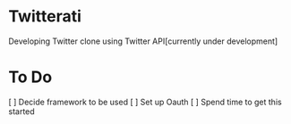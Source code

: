 # Twitterati
Developing Twitter clone using Twitter API[currently under development]

# To Do

[ ] Decide framework to be used
[ ] Set up Oauth
[ ] Spend time to get this started
